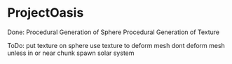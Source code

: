 # ProjectOasis

Done:
Procedural Generation of Sphere
Procedural Generation of Texture

ToDo:
put texture on sphere
use texture to deform mesh
dont deform mesh unless in or near chunk
spawn solar system

